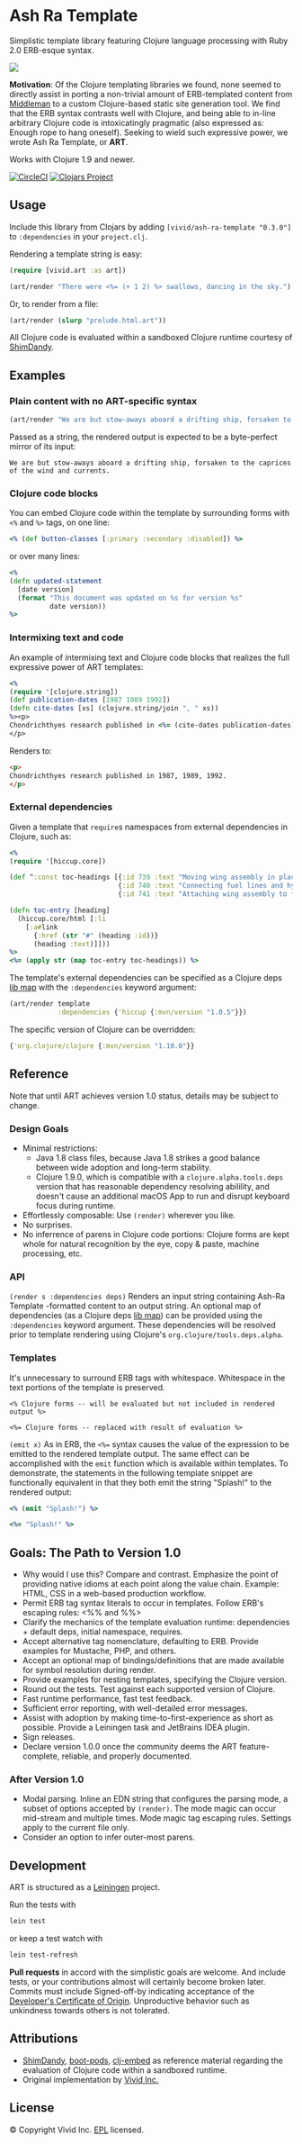 # Ash Ra Template

Simplistic template library featuring Clojure language processing with Ruby 2.0 ERB-esque syntax.

![](ash-ra-workshop.png)

**Motivation**: Of the Clojure templating libraries we found, none seemed to directly assist in porting a non-trivial amount of ERB-templated content from [Middleman](https://github.com/middleman/middleman) to a custom Clojure-based static site generation tool.
We find that the ERB syntax contrasts well with Clojure, and being able to in-line arbitrary Clojure code is intoxicatingly pragmatic (also expressed as: Enough rope to hang oneself).
Seeking to wield such expressive power, we wrote Ash Ra Template, or **ART**.

Works with Clojure 1.9 and newer.

[![CircleCI](https://circleci.com/gh/vivid-inc/ash-ra-template/tree/master.svg?style=svg)](https://circleci.com/gh/vivid-inc/ash-ra-template/tree/master)
[![Clojars Project](https://img.shields.io/clojars/v/vivid/ash-ra-template.svg)](https://clojars.org/vivid/ash-ra-template)


## Usage

Include this library from Clojars by adding ``[vivid/ash-ra-template "0.3.0"]`` to ``:dependencies`` in your ``project.clj``.

Rendering a template string is easy:
```clojure
(require [vivid.art :as art])

(art/render "There were <%= (+ 1 2) %> swallows, dancing in the sky.")
```

Or, to render from a file:
```clojure
(art/render (slurp "prelude.html.art"))
```

All Clojure code is evaluated within a sandboxed Clojure runtime courtesy of [ShimDandy](https://github.com/projectodd/shimdandy).



## Examples

### Plain content with no ART-specific syntax
```clojure
(art/render "We are but stow-aways aboard a drifting ship, forsaken to the caprices of the wind and currents.")
```
Passed as a string, the rendered output is expected to be a byte-perfect mirror of its input:
```
We are but stow-aways aboard a drifting ship, forsaken to the caprices of the wind and currents.
```


### Clojure code blocks

You can embed Clojure code within the template by surrounding forms with ``<%`` and ``%>`` tags, on one line:
```clojure
<% (def button-classes [:primary :secondary :disabled]) %>
```
or over many lines:
```clojure
<%
(defn updated-statement
  [date version]
  (format "This document was updated on %s for version %s"
          date version))
%>
```

### Intermixing text and code
An example of intermixing text and Clojure code blocks that realizes the full expressive power of ART templates:
```clojure
<%
(require '[clojure.string])
(def publication-dates [1987 1989 1992])
(defn cite-dates [xs] (clojure.string/join ", " xs))
%><p>
Chondrichthyes research published in <%= (cite-dates publication-dates) %>.
</p>
```
Renders to:
```html
<p>
Chondrichthyes research published in 1987, 1989, 1992.
</p>
```

### External dependencies
Given a template that ``require``s namespaces from external dependencies in Clojure, such as:
```clojure
<%
(require '[hiccup.core])

(def ^:const toc-headings [{:id 739 :text "Moving wing assembly in place"}
                           {:id 740 :text "Connecting fuel lines and hydraulics"}
                           {:id 741 :text "Attaching wing assembly to fuselage"}])

(defn toc-entry [heading]
  (hiccup.core/html [:li
    [:a#link
      {:href (str "#" (heading :id))}
      (heading :text)]]))
%>
<%= (apply str (map toc-entry toc-headings)) %>
```
The template's external dependencies can be specified as a Clojure deps [lib map](https://clojure.org/reference/deps_and_cli) with the ``:dependencies`` keyword argument:
```clojure
(art/render template
            :dependencies {'hiccup {:mvn/version "1.0.5"}})
```
The specific version of Clojure can be overridden:
```clojure
{'org.clojure/clojure {:mvn/version "1.10.0"}}
```



## Reference

Note that until ART achieves version 1.0 status, details may be subject to change.

### Design Goals
- Minimal restrictions:
  - Java 1.8 class files, because Java 1.8 strikes a good balance between wide adoption and long-term stability.
  - Clojure 1.9.0, which is compatible with a ``clojure.alpha.tools.deps`` version that has reasonable dependency resolving abilility, and doesn't cause an additional macOS App to run and disrupt keyboard focus during runtime.
- Effortlessly composable: Use `(render)` wherever you like.
- No surprises.
- No inferrence of parens in Clojure code portions: Clojure forms are kept whole for natural recognition by the eye, copy & paste, machine processing, etc.

### API
``(render s :dependencies deps)``
Renders an input string containing Ash-Ra Template -formatted content to an output string.
An optional map of dependencies (as a Clojure deps [lib map](https://clojure.org/reference/deps_and_cli)) can be provided using the ``:dependencies`` keyword argument. These dependencies will be resolved prior to template rendering using Clojure's ``org.clojure/tools.deps.alpha``.

### Templates
It's unnecessary to surround ERB tags with whitespace.
Whitespace in the text portions of the template is preserved.

```
<% Clojure forms -- will be evaluated but not included in rendered output %>

<%= Clojure forms -- replaced with result of evaluation %>
```

``(emit x)``
As in ERB, the ``<%=`` syntax causes the value of the expression to be emitted to the rendered template output.
The same effect can be accomplished with the ``emit`` function which is available within templates.
To demonstrate, the statements in the following template snippet are functionally equivalent in that they both emit the string "Splash!" to the rendered output:

```clojure
<% (emit "Splash!") %>

<%= "Splash!" %>
```



## Goals: The Path to Version 1.0

- Why would I use this? Compare and contrast. Emphasize the point of providing native idioms at each point along the value chain. Example: HTML, CSS in a web-based production workflow.
- Permit ERB tag syntax literals to occur in templates. Follow ERB's escaping rules: <%% and %%>
- Clarify the mechanics of the template evaluation runtime: dependencies + default deps, initial namespace, requires.
- Accept alternative tag nomenclature, defaulting to ERB. Provide examples for Mustache, PHP, and others.
- Accept an optional map of bindings/definitions that are made available for symbol resolution during render.
- Provide examples for nesting templates, specifying the Clojure version.
- Round out the tests. Test against each supported version of Clojure.
- Fast runtime performance, fast test feedback.
- Sufficient error reporting, with well-detailed error messages.
- Assist with adoption by making time-to-first-experience as short as possible. Provide a Leiningen task and JetBrains IDEA plugin.
- Sign releases.
- Declare version 1.0.0 once the community deems the ART feature-complete, reliable, and properly documented.

### After Version 1.0

- Modal parsing. Inline an EDN string that configures the parsing mode, a subset of options accepted by `(render)`. The mode magic can occur mid-stream and multiple times. Mode magic tag escaping rules. Settings apply to the current file only.
- Consider an option to infer outer-most parens.




## Development

ART is structured as a [Leiningen](https://github.com/technomancy/leiningen/) project.

Run the tests with
```bash
lein test
```

or keep a test watch with

```bash
lein test-refresh
```

**Pull requests** in accord with the simplistic goals are welcome.
And include tests, or your contributions almost will certainly become broken later.
Commits must include Signed-off-by indicating acceptance of the [Developer's Certificate of Origin](DCO.txt).
Unproductive behavior such as unkindness towards others is not tolerated.



## Attributions

- [ShimDandy](https://github.com/projectodd/shimdandy), [boot-pods](https://github.com/boot-clj/boot/wiki/Pods), [clj-embed](https://github.com/RutledgePaulV/clj-embed) as reference material regarding the evaluation of Clojure code within a sandboxed runtime.
- Original implementation by [Vivid Inc.](https://vivid-inc.net)



## License

© Copyright Vivid Inc.
[EPL](LICENSE.txt) licensed.
